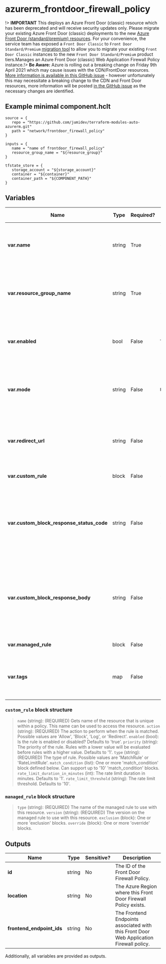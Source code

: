 # azurerm_frontdoor_firewall_policy

!> **IMPORTANT** This deploys an Azure Front Door (classic) resource which has been deprecated and will receive security updates only. Please migrate your existing Azure Front Door (classic) deployments to the new [Azure Front Door (standard/premium) resources](https://registry.terraform.io/providers/hashicorp/azurerm/latest/docs/resources/cdn_frontdoor_custom_domain). For your convenience, the service team has exposed a `Front Door Classic` to `Front Door Standard/Premium` [migration tool](https://learn.microsoft.com/azure/frontdoor/tier-migration) to allow you to migrate your existing `Front Door Classic` instances to the new `Front Door Standard/Premium` product tiers.Manages an Azure Front Door (classic) Web Application Firewall Policy instance.!> **Be Aware:** Azure is rolling out a breaking change on Friday 9th April 2021 which may cause issues with the CDN/FrontDoor resources. [More information is available in this GitHub issue](https://github.com/hashicorp/terraform-provider-azurerm/issues/11231) - however unfortunately this may necessitate a breaking change to the CDN and Front Door resources, more information will be posted [in the GitHub issue](https://github.com/hashicorp/terraform-provider-azurerm/issues/11231) as the necessary changes are identified.

## Example minimal component.hclt

```hcl
source = {
   repo = "https://github.com/jumidev/terraform-modules-auto-azurerm.git" 
   path = "network/frontdoor_firewall_policy" 
}

inputs = {
   name = "name of frontdoor_firewall_policy" 
   resource_group_name = "${resource_group}" 
}

tfstate_store = {
   storage_account = "${storage_account}" 
   container = "${container}" 
   container_path = "${COMPONENT_PATH}" 
}

```

## Variables

| Name | Type | Required? |  Default  |  possible values |  Description |
| ---- | ---- | --------- |  ----------- | ----------- | ----------- |
| **var.name** | string | True | -  |  -  |  The name of the policy. Changing this forces a new resource to be created. | 
| **var.resource_group_name** | string | True | -  |  -  |  The name of the resource group. Changing this forces a new resource to be created. | 
| **var.enabled** | bool | False | `True`  |  -  |  Is the policy a enabled state or disabled state. Defaults to `true`. | 
| **var.mode** | string | False | `Prevention`  |  `Detection`, `Prevention`  |  The firewall policy mode. Possible values are `Detection`, `Prevention`. Defaults to `Prevention`. | 
| **var.redirect_url** | string | False | -  |  -  |  If action type is redirect, this field represents redirect URL for the client. | 
| **var.custom_rule** | block | False | -  |  -  |  One or more `custom_rule` blocks. | 
| **var.custom_block_response_status_code** | string | False | -  |  `200`, `403`, `405`, `406`, `429`  |  If a `custom_rule` block's action type is `block`, this is the response status code. Possible values are `200`, `403`, `405`, `406`, or `429`. | 
| **var.custom_block_response_body** | string | False | -  |  -  |  If a `custom_rule` block's action type is `block`, this is the response body. The body must be specified in base64 encoding. | 
| **var.managed_rule** | block | False | -  |  -  |  One or more `managed_rule` blocks. | 
| **var.tags** | map | False | -  |  -  |  A mapping of tags to assign to the Web Application Firewall Policy. | 

### `custom_rule` block structure

> `name` (string): (REQUIRED) Gets name of the resource that is unique within a policy. This name can be used to access the resource.
> `action` (string): (REQUIRED) The action to perform when the rule is matched. Possible values are 'Allow', 'Block', 'Log', or 'Redirect'.
> `enabled` (bool): Is the rule is enabled or disabled? Defaults to 'true'.
> `priority` (string): The priority of the rule. Rules with a lower value will be evaluated before rules with a higher value. Defaults to '1'.
> `type` (string): (REQUIRED) The type of rule. Possible values are 'MatchRule' or 'RateLimitRule'.
> `match_condition` (list): One or more 'match_condition' block defined below. Can support up to '10' 'match_condition' blocks.
> `rate_limit_duration_in_minutes` (int): The rate limit duration in minutes. Defaults to '1'.
> `rate_limit_threshold` (string): The rate limit threshold. Defaults to '10'.

### `managed_rule` block structure

> `type` (string): (REQUIRED) The name of the managed rule to use with this resource.
> `version` (string): (REQUIRED) The version on the managed rule to use with this resource.
> `exclusion` (block): One or more 'exclusion' blocks.
> `override` (block): One or more 'override' blocks.



## Outputs

| Name | Type | Sensitive? | Description |
| ---- | ---- | --------- | --------- |
| **id** | string | No  | The ID of the Front Door Firewall Policy. | 
| **location** | string | No  | The Azure Region where this Front Door Firewall Policy exists. | 
| **frontend_endpoint_ids** | string | No  | The Frontend Endpoints associated with this Front Door Web Application Firewall policy. | 

Additionally, all variables are provided as outputs.
